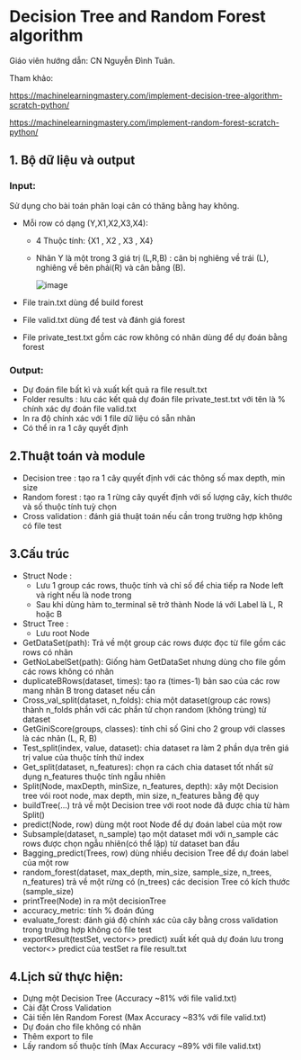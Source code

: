 # Decision Tree and Random Forest algorithm

Giáo viên hướng dẫn: CN Nguyễn Đình Tuân.

Tham khảo: 
  
https://machinelearningmastery.com/implement-decision-tree-algorithm-scratch-python/

https://machinelearningmastery.com/implement-random-forest-scratch-python/
## 1. Bộ dữ liệu và output
### Input:
Sử dụng cho bài toán phân loại cân có thăng bằng hay không.
- Mỗi row có dạng (Y,X1,X2,X3,X4):
  - 4 Thuộc tính: {X1 , X2 , X3 , X4}
  - Nhãn Y là một trong 3 giá trị (L,R,B) : cân bị nghiêng về trái (L), nghiêng về bên phải(R) và cân bằng (B).
  
    ![image](https://user-images.githubusercontent.com/79439580/143393606-ab8c9900-6491-411e-8801-89af9c9158ff.png)
  
- File train.txt dùng để build forest
- File valid.txt dùng để test và đánh giá forest
- File private_test.txt gồm các row không có nhãn dùng để dự đoán bằng forest

### Output:

- Dự đoán file bất kì và xuất kết quả ra file result.txt
- Folder results : lưu các kết quả dự đoán file private_test.txt với tên là % chính xác dự đoán file valid.txt
- In ra độ chính xác với 1 file dữ liệu có sẵn nhãn
- Có thể in ra 1 cây quyết định

## 2.Thuật toán và module

- Decision tree : tạo ra 1 cây quyết định với các thông số max depth, min size
- Random forest : tạo ra 1 rừng cây quyết định với số lượng cây, kích thước và số thuộc tính tuỳ chọn
- Cross validation : đánh giá thuật toán nếu cần trong trường hợp không có file test

## 3.Cấu trúc

- Struct Node : 
  - Lưu 1 group các rows, thuộc tính và chỉ số để chia tiếp ra Node left và right nếu là node trong
  - Sau khi dùng hàm to_terminal sẽ trở thành Node lá với Label là L, R hoặc B
- Struct Tree :
  - Lưu root Node
- GetDataSet(path): Trả về một group các rows được đọc từ file gồm các rows có nhãn
- GetNoLabelSet(path): Giống hàm GetDataSet nhưng dùng cho file gồm các rows không có nhãn
- duplicateBRows(dataset, times): tạo ra (times-1) bản sao của các row mang nhãn B trong dataset nếu cần
- Cross_val_split(dataset, n_folds): chia một dataset(group các rows) thành n_folds phần với các phần tử chọn random (không trùng) từ dataset
- GetGiniScore(groups, classes): tính chỉ số Gini cho 2 group với classes là các nhãn (L, R, B)
- Test_split(index, value, dataset): chia dataset ra làm 2 phần dựa trên giá trị value của thuộc tính thứ index
- Get_split(dataset, n_features): chọn ra cách chia dataset tốt nhất sử dụng n_features thuộc tính ngẫu nhiên
- Split(Node, maxDepth, minSize, n_features, depth): xây một Decision tree vói root node, max depth, min size, n_features bằng đệ quy
- buildTree(...) trả về một Decision tree với root node đã được chia từ hàm Split()
- predict(Node, row) dùng một root Node để dự đoán label của một row
- Subsample(dataset, n_sample) tạo một dataset mới với n_sample các rows được chọn ngẫu nhiên(có thể lặp) từ dataset ban đầu
- Bagging_predict(Trees, row) dùng nhiều decision Tree để dự đoán label của một row
- random_forest(dataset, max_depth, min_size, sample_size, n_trees, n_features) trả về một rừng có (n_trees) các decision Tree có kích thước (sample_size)
- printTree(Node) in ra một decisionTree 
- accuracy_metric: tính % đoán đúng
- evaluate_forest: đánh giá độ chính xác của cây bằng cross validation trong trường hợp không có file test
- exportResult(testSet, vector<> predict) xuất kết quả dự đoán lưu trong vector<> predict của testSet ra file result.txt

## 4.Lịch sử thực hiện:

- Dựng một Decision Tree (Accuracy ~81% với file valid.txt)
- Cài đặt Cross Validation
- Cải tiến lên Random Forest (Max Accuracy ~83% với file valid.txt)
- Dự đoán cho file không có nhãn
- Thêm export to file
- Lấy random số thuộc tính (Max Accuracy ~89% với file valid.txt)
